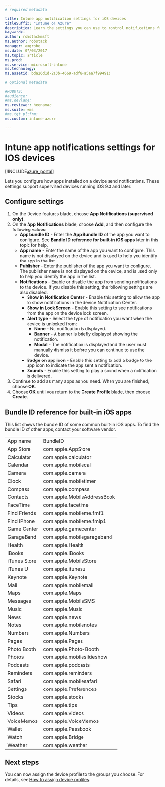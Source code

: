 ```yaml
---
# required metadata

title: Intune app notification settings for iOS devices
titleSuffix: "Intune on Azure"
description: Learn the settings you can use to control notifications from apps on iOS devices."
keywords:
author: robstackmsft
ms.author: robstack
manager: angrobe
ms.date: 07/03/2017
ms.topic: article
ms.prod:
ms.service: microsoft-intune
ms.technology:
ms.assetid: bda26d1d-2a3b-4669-adf8-a5aa7f994916

# optional metadata

#ROBOTS:
#audience:
#ms.devlang:
ms.reviewer: heenamac
ms.suite: ems
#ms.tgt_pltfrm:
ms.custom: intune-azure

---
```


# Intune app notifications settings for IOS devices

[!INCLUDE[azure_portal](./includes/azure_portal.md)]

Lets you configure how apps installed on a device send notifications. These settings support supervised devices running iOS 9.3 and later.

## Configure settings

1. On the Device features blade, choose **App Notifications (supervised only)**.
2. On the **App Notifications** blade, choose **Add**, and then configure the following values:
	- **App bundle ID** - Enter the **App Bundle ID** of the app you want to configure. See **Bundle ID reference for built-in iOS apps** later in this topic for help.
	- **App name** - Enter the name of the app you want to configure. This name is not displayed on the device and is used to help you identify the app in the list.
	- **Publisher** - Enter the publisher of the app you want to configure. The publisher name is not displayed on the device, and is used only to help you identify the app in the list.
	- **Notifications** - Enable or disable the app from sending notifications to the device. If you disable this setting, the following settings are also disabled.
		- **Show in Notification Center** - Enable this setting to allow the app to show notifications in the device Notification Center.
		- **Show in Lock Screen** - Enable this setting to see notifications from the app on the device lock screen.
		- **Alert type** - Select the type of notification you want when the device is unlocked from:
			- **None** - No notification is displayed.
			- **Banner** - A banner is briefly displayed showing the notification.
			- **Modal** - The notification is displayed and the user must manually dismiss it before you can continue to use the device.
		- **Badge on app icon** - Enable this setting to add a badge to the app icon to indicate the app sent a notification.
		- **Sounds** - Enable this setting to play a sound when a notification is delivered.
3. Continue to add as many apps as you need. When you are finished, choose **OK**.
4. Choose **OK** until you return to the **Create Profile** blade, then choose **Create**. 


## Bundle ID reference for built-in iOS apps

This list shows the bundle ID of some common built-in iOS apps. To find the bundle ID of other apps, contact your software vendor. 

|||
|-|-|
|App name|BundleID|
|App Store|com.apple.AppStore|
|Calculator|com.apple.calculator|
|Calendar|com.apple.mobilecal|
|Camera|com.apple.camera|
|Clock|com.apple.mobiletimer|
|Compass|com.apple.compass|
|Contacts|com.apple.MobileAddressBook|
|FaceTime|com.apple.facetime|
|Find Friends|com.apple.mobileme.fmf1|
|Find iPhone|com.apple.mobileme.fmip1|
|Game Center|com.apple.gamecenter|
|GarageBand|com.apple.mobilegarageband|
|Health|com.apple.Health|
|iBooks|com.apple.iBooks|
|iTunes Store|com.apple.MobileStore|
|iTunes U|com.apple.itunesu|
|Keynote|com.apple.Keynote|
|Mail|com.apple.mobilemail|
|Maps|com.apple.Maps|
|Messages|com.apple.MobileSMS|
|Music|com.apple.Music|
|News|com.apple.news|
|Notes|com.apple.mobilenotes|
|Numbers|com.apple.Numbers|
|Pages|com.apple.Pages|
|Photo Booth|com.apple.Photo-Booth|
|Photos|com.apple.mobileslideshow|
|Podcasts|com.apple.podcasts|
|Reminders|com.apple.reminders|
|Safari|com.apple.mobilesafari|
|Settings|com.apple.Preferences|
|Stocks|com.apple.stocks|
|Tips|com.apple.tips|
|Videos|com.apple.videos|
|VoiceMemos|com.apple.VoiceMemos|
|Wallet|com.apple.Passbook|
|Watch|com.apple.Bridge|
|Weather|com.apple.weather|

## Next steps

You can now assign the device profile to the groups you choose. For details, see [How to assign device profiles](device-profile-assign.md).